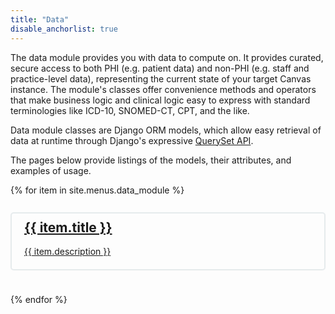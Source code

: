 ```yaml
---
title: "Data"
disable_anchorlist: true
---
```


The data module provides you with data to compute on. It provides curated,
secure access to both PHI (e.g. patient data) and non-PHI (e.g. staff and
practice-level data), representing the current state of your target Canvas
instance. The module's classes offer convenience methods and operators that
make business logic and clinical logic easy to express with standard
terminologies like ICD-10, SNOMED-CT, CPT, and the like.

Data module classes are Django ORM models, which allow easy retrieval of data
at runtime through Django's expressive [QuerySet API](https://docs.djangoproject.com/en/5.1/ref/models/querysets/).

The pages below provide listings of the models, their attributes, and examples of usage.

<div>
{% for item in site.menus.data_module %}
    <a href="{{ item.url }}">
        <div style="padding-left: 20px; padding-bottom: 20px; margin: 0px 2px 40px 2px; box-shadow: 0 0 1px 2px #e5eaec; border-radius: 3px;">
            <h2 style="padding-top: 10px;">{{ item.title }}</h2>
            <span>{{ item.description }}</span>
        </div>
    </a>
{% endfor %}
</div>

<br/>
<br/>
<br/>
